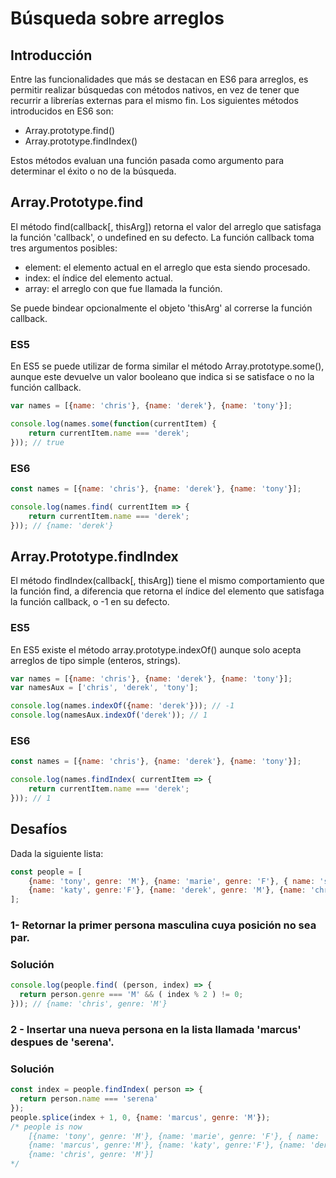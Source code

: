 # Búsqueda sobre arreglos

## Introducción

Entre las funcionalidades que más se destacan en ES6 para arreglos, es permitir realizar búsquedas con métodos nativos, en vez de tener que recurrir a librerías externas para el mismo fin. Los siguientes métodos introducidos en ES6 son:

- Array.prototype.find()
- Array.prototype.findIndex()

Estos métodos evaluan una función pasada como argumento para determinar el éxito o no de la búsqueda.

## Array.Prototype.find
El método find(callback[, thisArg]) retorna el valor del arreglo que satisfaga la función 'callback', o undefined en su defecto.
La función callback toma tres argumentos posibles:
- element: el elemento actual en el arreglo que esta siendo procesado.
- index: el índice del elemento actual.
- array: el arreglo con que fue llamada la función.

Se puede bindear opcionalmente el objeto 'thisArg' al correrse la función callback.

### ES5
En ES5 se puede utilizar de forma similar el método Array.prototype.some(), aunque este devuelve un valor booleano que indica si se satisface o no la función callback.

```javascript
var names = [{name: 'chris'}, {name: 'derek'}, {name: 'tony'}];

console.log(names.some(function(currentItem) {
	return currentItem.name === 'derek';
})); // true

```

### ES6
```javascript
const names = [{name: 'chris'}, {name: 'derek'}, {name: 'tony'}];

console.log(names.find( currentItem => {
	return currentItem.name === 'derek';
})); // {name: 'derek'}

```

## Array.Prototype.findIndex
El método findIndex(callback[, thisArg]) tiene el mismo comportamiento que la función find, a diferencia que retorna el índice del elemento que satisfaga la función callback, o -1 en su defecto.

### ES5
En ES5 existe el método array.prototype.indexOf() aunque solo acepta arreglos de tipo simple (enteros, strings).

```javascript
var names = [{name: 'chris'}, {name: 'derek'}, {name: 'tony'}];
var namesAux = ['chris', 'derek', 'tony'];

console.log(names.indexOf({name: 'derek'})); // -1
console.log(namesAux.indexOf('derek')); // 1
```

### ES6
```javascript
const names = [{name: 'chris'}, {name: 'derek'}, {name: 'tony'}];

console.log(names.findIndex( currentItem => {
	return currentItem.name === 'derek';
})); // 1
```

## Desafíos
Dada la siguiente lista:

```javascript
const people = [
    {name: 'tony', genre: 'M'}, {name: 'marie', genre: 'F'}, { name: 'serena', genre: 'F'},
    {name: 'katy', genre:'F'}, {name: 'derek', genre: 'M'}, {name: 'chris', genre: 'M'}
];
```

### 1- Retornar la primer persona masculina cuya posición no sea par.

### Solución

```javascript
console.log(people.find( (person, index) => {
  return person.genre === 'M' && ( index % 2 ) != 0;
})); // {name: 'chris', genre: 'M'}
```

### 2 - Insertar una nueva persona en la lista llamada 'marcus' despues de 'serena'.

### Solución

```javascript
const index = people.findIndex( person => {
  return person.name === 'serena'
});
people.splice(index + 1, 0, {name: 'marcus', genre: 'M'});
/* people is now
	[{name: 'tony', genre: 'M'}, {name: 'marie', genre: 'F'}, { name: 'serena', genre: 'F'},
    {name: 'marcus', genre:'M'}, {name: 'katy', genre:'F'}, {name: 'derek', genre: 'M'},
    {name: 'chris', genre: 'M'}]
*/
```
